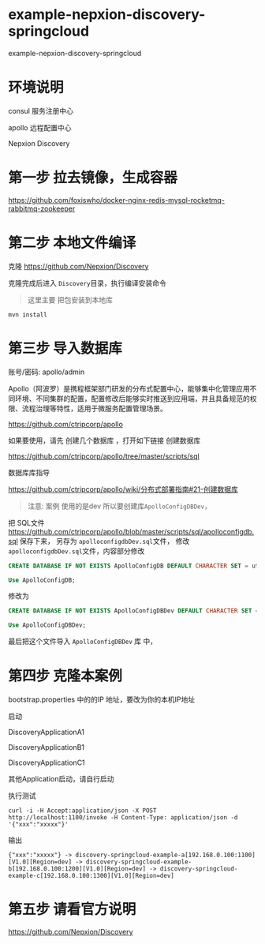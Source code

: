# example-nepxion-discovery-springcloud
example-nepxion-discovery-springcloud

# 环境说明
consul 服务注册中心

apollo 远程配置中心

Nepxion Discovery

# 第一步 拉去镜像，生成容器

https://github.com/foxiswho/docker-nginx-redis-mysql-rocketmq-rabbitmq-zookeeper

# 第二步 本地文件编译

克隆 https://github.com/Nepxion/Discovery

克隆完成后进入 `Discovery`目录，执行编译安装命令
> 这里主要 把包安装到本地库
```SHELL
mvn install
```

# 第三步 导入数据库

账号/密码: apollo/admin

Apollo（阿波罗）是携程框架部门研发的分布式配置中心，能够集中化管理应用不同环境、不同集群的配置，配置修改后能够实时推送到应用端，并且具备规范的权限、流程治理等特性，适用于微服务配置管理场景。

https://github.com/ctripcorp/apollo

如果要使用，请先 创建几个数据库 ，打开如下链接 创建数据库

https://github.com/ctripcorp/apollo/tree/master/scripts/sql

数据库库指导

https://github.com/ctripcorp/apollo/wiki/分布式部署指南#21-创建数据库


> 注意:
> 案例 使用的是dev 所以要创建库`ApolloConfigDBDev`，

把 SQL文件 
https://github.com/ctripcorp/apollo/blob/master/scripts/sql/apolloconfigdb.sql 
保存下来，
另存为 `apolloconfigdbDev.sql`文件，
修改`apolloconfigdbDev.sql`文件，内容部分修改
```SQL
CREATE DATABASE IF NOT EXISTS ApolloConfigDB DEFAULT CHARACTER SET = utf8mb4;

Use ApolloConfigDB;
```
修改为
```SQL
CREATE DATABASE IF NOT EXISTS ApolloConfigDBDev DEFAULT CHARACTER SET = utf8mb4;

Use ApolloConfigDBDev;
```

最后把这个文件导入 `ApolloConfigDBDev` 库 中，

# 第四步 克隆本案例

bootstrap.properties 中的的IP 地址，要改为你的本机IP地址


启动 

DiscoveryApplicationA1

DiscoveryApplicationB1

DiscoveryApplicationC1

其他Application启动，请自行启动

执行测试
```测试结果
curl -i -H Accept:application/json -X POST http://localhost:1100/invoke -H Content-Type: application/json -d '{"xxx":"xxxxx"}'
```
输出
```SHELL
{"xxx":"xxxxx"} -> discovery-springcloud-example-a[192.168.0.100:1100][V1.0][Region=dev] -> discovery-springcloud-example-b[192.168.0.100:1200][V1.0][Region=dev] -> discovery-springcloud-example-c[192.168.0.100:1300][V1.0][Region=dev]
```

# 第五步 请看官方说明

https://github.com/Nepxion/Discovery